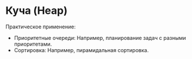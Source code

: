 # Куча (Heap)

Практическое применение:

- Приоритетные очереди: Например, планирование задач с разными приоритетами.
- Сортировка: Например, пирамидальная сортировка.